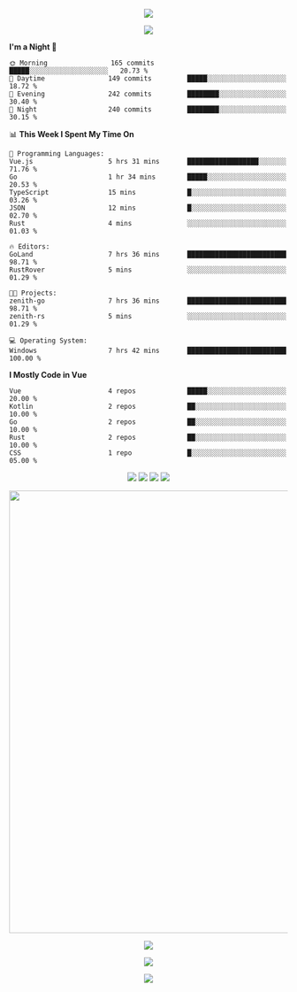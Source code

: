 <!-- https://github.com/kyechan99/capsule-render -->
<p align="center">
<img src="https://capsule-render.vercel.app/api?type=waving&color=timeGradient&height=300&&section=header&text=HELLO%20THERE!&fontSize=90&fontAlign=50&fontAlignY=30&desc=I%20am%20KinLeoapple!&descAlign=50&descSize=30&descAlignY=60&animation=twinkling" />
</p>

<!-- https://github.com/DenverCoder1/readme-typing-svg -->
<p align="center">
<img src="https://readme-typing-svg.demolab.com?font=Orbitron&size=25&pause=1000&center=true&vCenter=true&random=false&width=600&lines=I+am+super+obsessed+with+programming!;Well+...+Maybe+not+..." />
</p>

<!-- https://github.com/anmol098/waka-readme-stats -->
<!--START_SECTION:waka-->
**I'm a Night 🦉** 

```text
🌞 Morning                165 commits         █████░░░░░░░░░░░░░░░░░░░░   20.73 % 
🌆 Daytime                149 commits         █████░░░░░░░░░░░░░░░░░░░░   18.72 % 
🌃 Evening                242 commits         ████████░░░░░░░░░░░░░░░░░   30.40 % 
🌙 Night                  240 commits         ████████░░░░░░░░░░░░░░░░░   30.15 % 
```


📊 **This Week I Spent My Time On** 

```text
💬 Programming Languages: 
Vue.js                   5 hrs 31 mins       ██████████████████░░░░░░░   71.76 % 
Go                       1 hr 34 mins        █████░░░░░░░░░░░░░░░░░░░░   20.53 % 
TypeScript               15 mins             █░░░░░░░░░░░░░░░░░░░░░░░░   03.26 % 
JSON                     12 mins             █░░░░░░░░░░░░░░░░░░░░░░░░   02.70 % 
Rust                     4 mins              ░░░░░░░░░░░░░░░░░░░░░░░░░   01.03 % 

🔥 Editors: 
GoLand                   7 hrs 36 mins       █████████████████████████   98.71 % 
RustRover                5 mins              ░░░░░░░░░░░░░░░░░░░░░░░░░   01.29 % 

🐱‍💻 Projects: 
zenith-go                7 hrs 36 mins       █████████████████████████   98.71 % 
zenith-rs                5 mins              ░░░░░░░░░░░░░░░░░░░░░░░░░   01.29 % 

💻 Operating System: 
Windows                  7 hrs 42 mins       █████████████████████████   100.00 % 
```

**I Mostly Code in Vue** 

```text
Vue                      4 repos             █████░░░░░░░░░░░░░░░░░░░░   20.00 % 
Kotlin                   2 repos             ██░░░░░░░░░░░░░░░░░░░░░░░   10.00 % 
Go                       2 repos             ██░░░░░░░░░░░░░░░░░░░░░░░   10.00 % 
Rust                     2 repos             ██░░░░░░░░░░░░░░░░░░░░░░░   10.00 % 
CSS                      1 repo              █░░░░░░░░░░░░░░░░░░░░░░░░   05.00 % 
```




<!--END_SECTION:waka-->

<!-- https://github.com/badges/shields -->
<p align="center">
<a href="https://github.com/KinLeoapple"><img src="https://img.shields.io/badge/GitHub-KinLeoapple-blue?logo=github" /></a>
<a href="https://space.bilibili.com/77531961"><img src="https://img.shields.io/badge/哔哩哔哩-巷陌雨季-pink?logo=bilibili" /></a>
<img src="https://img.shields.io/badge/QQ-996711203-green?logo=tencentqq" />
<!-- https://github.com/antonkomarev/github-profile-views-counter -->
<img src="https://komarev.com/ghpvc/?username=KinLeoapple&abbreviated=true&color=yellow" />
</p>

<!-- https://github.com/Ashutosh00710/github-readme-activity-graph -->
<p align="center">
  <img width="800" src="https://github-readme-activity-graph.vercel.app/graph?username=Kinleoapple&theme=github-compact&hide_border=true&area=true" />
</p>

<p align="center">
<img align="center" src="https://github-readme-stats.vercel.app/api/top-langs/?username=Kinleoapple&theme=transparent&hide_border=true&layout=donut-vertical&langs_count=6" />
</p>

<p align="center">
  <a href="https://skillicons.dev">
    <img src="https://skillicons.dev/icons?i=electron,flutter,go,html,java,js,kotlin,ktor,mongodb,py,react,vue,spring,sqlite,mysql" />
  </a>
</p>

<!-- https://github.com/kyechan99/capsule-render -->
<p align="center">
<img src="https://capsule-render.vercel.app/api?type=waving&color=timeGradient&height=300&&section=footer&text=THE%20END!&fontSize=90&fontAlign=50&fontAlignY=70&desc=Enjoy%20your%20journey%20of%20coding!&descAlign=50&descSize=30&descAlignY=40&animation=twinkling" />
</p>
